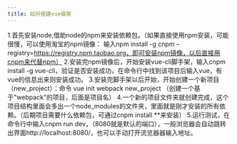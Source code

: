 ```yaml
---
title: 如何搭建vue框架
---
```


1.首先安装node,借助node的npm来安装依赖包。（如果直接使用npm安装，可能很慢，可以使用淘宝的npm镜像：
输入npm install -g cnpm –registry=https://registry.npm.taobao.org，即可安装npm镜像，以后直接用cnpm来代替npm）
2.安装完npm镜像后，开始安装vue-cli脚手架，输入cnpm install -g vue-cli，验证是否安装成功，在命令行中找到该项目后输入vue，有vue的信息出来则安装成功。
3.安装完脚手架以后开始，开始创建一个新项目（new_project）：命令 vue init webpack new_project  （创建一个基于"webpack"的项目，后面是项目名）
4.一个新的项目文件夹就创建完成，这个项目结构里面会多出一个node_modules的文件夹，里面就是刚才安装的所有依赖。（后期项目需要什么依赖包，可通过cnpm install **来安装）
5.运行测试，在命令行中输入cnpm run dev，（8080就是默认的端口），一般浏览器会自动跳转出界面http://localhost:8080/，也可以手动打开流览器器输入地址。